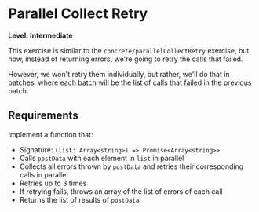 # Parallel Collect Retry

**Level: Intermediate**

This exercise is similar to the `concrete/parallelCollectRetry` exercise, but now, instead of returning errors, we're going to retry the calls that failed.

However, we won't retry them individually, but rather, we'll do that in batches, where each batch will be the list of calls that failed in the previous batch.

## Requirements

Implement a function that:

- Signature: `(list: Array<string>) => Promise<Array<string>>`
- Calls `postData` with each element in `list` in parallel
- Collects all errors thrown by `postData` and retries their corresponding calls in parallel
- Retries up to 3 times
- If retrying fails, throws an array of the list of errors of each call
- Returns the list of results of `postData`
